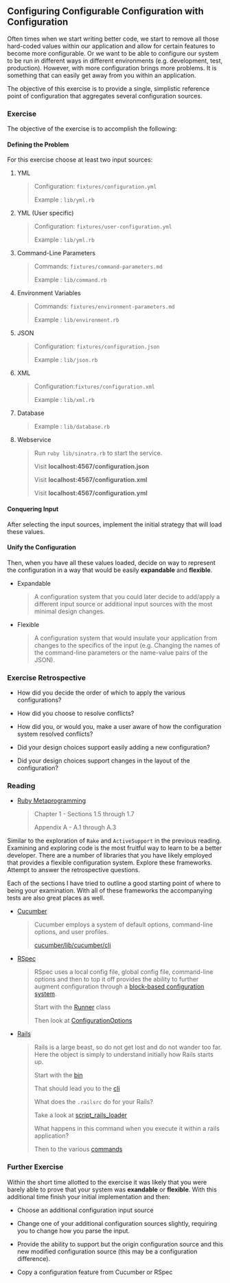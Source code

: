 ## Configuring Configurable Configuration with Configuration

Often times when we start writing better code, we start to remove all those
hard-coded values within our application and allow for certain features to
become more configurable. Or we want to be able to configure our system to be
run in different ways in different environments (e.g. development, test,
production). However, with more configuration brings more problems. It is
something that can easily get away from you within an application.

The objective of this exercise is to provide a single, simplistic reference
point of configuration that aggregates several configuration sources.

### Exercise

The objective of the exercise is to accomplish the following:

#### Defining the Problem

For this exercise choose at least two input sources:

1. YML

    > Configuration: `fixtures/configuration.yml`
    >
    > Example      : `lib/yml.rb`

2. YML (User specific)

    > Configuration: `fixtures/user-configuration.yml`
    >
    > Example      : `lib/yml.rb`
    
3. Command-Line Parameters

    > Commands: `fixtures/command-parameters.md`
    >
    > Example : `lib/command.rb`
    
4. Environment Variables

    > Commands: `fixtures/environment-parameters.md`
    >
    > Example : `lib/environment.rb`
    
5. JSON

    > Configuration: `fixtures/configuration.json`
    >
    > Example      : `lib/json.rb`

6. XML

    > Configuration:`fixtures/configuration.xml`
    >
    > Example      : `lib/xml.rb`
    
7. Database

    > Example      : `lib/database.rb`
    
8. Webservice

    > Run `ruby lib/sinatra.rb` to start the service.
    >
    > Visit __localhost:4567/configuration.json__
    >
    > Visit __localhost:4567/configuration.xml__
    >
    > Visit __localhost:4567/configuration.yml__
    
#### Conquering Input

After selecting the input sources, implement the initial strategy that will load
these values. 

#### Unify the Configuration

Then, when you have all these values loaded, decide on way to
represent the configuration in a way that would be easily __expandable__ and
__flexible__.

* Expandable

    > A configuration system that you could later decide to add/apply a 
    > different input source or additional input sources with the most minimal
    > design changes. 

* Flexible

    > A configuration system that would insulate your application from changes
    > to the specifics of the input (e.g. Changing the names of the command-line
    > parameters or the name-value pairs of the JSON).


### Exercise Retrospective

* How did you decide the order of which to apply the various configurations?

* How did you choose to resolve conflicts?

* How did you, or would you, make a user aware of how the configuration system
  resolved conflicts?
  
* Did your design choices support easily adding a new configuration?

* Did your design choices support changes in the layout of the configuration?
  
### Reading

* [Ruby Metaprogramming](http://pragprog.com/book/ppmetr/metaprogramming-ruby)

    > Chapter 1 - Sections 1.5 through 1.7
    >
    > Appendix A - A.1 through A.3
    >

Similar to the exploration of `Rake` and `ActiveSupport` in the previous
reading. Examining and exploring code is the most fruitful way to learn to be a
better developer. There are a number of libraries that you have likely employed
that provides a flexible configuration system. Explore these frameworks. Attempt
to answer the retrospective questions.

Each of the sections I have tried to outline a good starting point of where to
being your examination. With all of these frameworks the accompanying tests are 
also great places as well.

* [Cucumber](https://github.com/cucumber/cucumber)

    > Cucumber employs a system of default options, command-line options, 
    > and user profiles.
    >
    > [cucumber/lib/cucumber/cli](https://github.com/cucumber/cucumber/tree/master/lib/cucumber/cli)


* [RSpec](https://github.com/rspec/rspec-core)

    > RSpec uses a local config file, global config file, command-line options 
    > and then to top it off provides the ability to further augment 
    > configuration through a [block-based configuration system](https://www.relishapp.com/rspec/rspec-core/v/2-9/docs/configuration/custom-settings).
    >
    > Start with the  [Runner](https://github.com/rspec/rspec-core/blob/master/lib/rspec/core/runner.rb) class
    >
    > Then look at [ConfigurationOptions](https://github.com/rspec/rspec-core/blob/master/lib/rspec/core/configuration_options.rb)
    >

* [Rails](https://github.com/rails/rails)

  > Rails is a large beast, so do not get lost and do not wander too far. Here
  > the object is simply to understand initially how Rails starts up.
  >
  > Start with the 
  > [bin](https://github.com/rails/rails/blob/master/railties/bin/rails)
  >
  > That should lead you to the
  > [cli](https://github.com/rails/rails/blob/master/railties/lib/rails/cli.rb)
  >
  >
  > What does the `.railsrc` do for your Rails?
  > 
  > Take a look at
  > [script_rails_loader](https://github.com/rails/rails/blob/master/railties/lib/rails/script_rails_loader.rb)
  >
  > What happens in this command when you execute it within a rails application?
  > 
  > Then to the various
  > [commands](https://github.com/rails/rails/tree/master/railties/lib/rails/commands)
  > 

### Further Exercise

Within the short time allotted to the exercise it was likely that you were
barely able to prove that your system was __exandable__ or __flexible__. With
this additional time finish your initial implementation and then:

* Choose an additional configuration input source

* Change one of your additional configuration sources slightly, requiring you
  to change how you parse the input.
  
* Provide the ability to support but the origin configuration source and this
  new modified configuration source (this may be a configuration difference).
  
* Copy a configuration feature from Cucumber or RSpec
